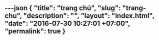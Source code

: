 ---json
{
    "title": "trang chủ",
    "slug": "trang-chu",
    "description": "",
    "layout": "index.html",
    "date": "2016-07-30 10:27:01 +07:00",
    "permalink": true
}
---
